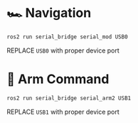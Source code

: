 # 🏎️ Navigation

```bash
ros2 run serial_bridge serial_mod USB0
```
REPLACE `USB0` with proper device port

# 🦾 Arm Command

```bash
ros2 run serial_bridge serial_arm2 USB1
```
REPLACE `USB1` with proper device port